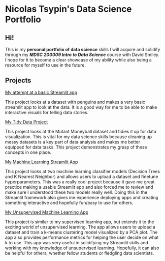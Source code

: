 # Nicolas Tsypin's Data Science Portfolio

## Hi! 

This is my **personal portfolio of data science** skills I will acquire and solidify through my ***MDSC 200009 Intro to Data Science*** course with David Smiley. I hope for it to become a clear showcase of my ability while also being a resource for myself to use in the future.

## Projects

[My attempt at a basic Streamlit app](https://github.com/nicolastsypin/TSYPIN-data-science-portfolio/tree/Portfolio-Updates/main/basic_streamlit_app)   

This project looks at a dataset with penguins and makes a very basic streamlit app to look at the data. It is a good way for me to be able to make interactive visuals for telling data stories.


[My Tidy Data Project](https://github.com/nicolastsypin/TSYPIN-data-science-portfolio/tree/main/TidyData-Project)

This project looks at the Mutant Moneyball dataset and tidies it up for data visualization. This is vital for my data science skills because cleaning up messy datasets is a key part of data analysis and makes me better equipped for data tasks. This project demonstrates my grasp of these concepts in one place. 


[My Machine Learning Streamlit App](https://github.com/nicolastsypin/TSYPIN-data-science-portfolio/tree/main/MLStreamlitApp)

This project looks at two machine learning classifier models (Decision Trees and K Nearest Neighbor) and allows users to upload a dataset and finetune hyperparameters. This was a really cool project because it gave me great practice making a usable Streamlit app and also forced me to review and make sure I understood these two models really well. Doing this in the Streamlit framework also gives me experience deploying apps and creating something interactive and hopefully fun/easy to use for others. 

[My Unsupervised Machine Learning App](https://github.com/nicolastsypin/TSYPIN-data-science-portfolio/tree/main/MLUnsupervisedApp)

This project is similar to my supervised learning app, but extends it to the exciting world of unsupervised learning. The app allows users to upload a dataset and train a k-means clustering model visualized by a PCA plot. The app also provides performance metrics for helping the user decide on what k to use. This app was very useful in solidifying my Streamlit skills and working with my knowledge of unsupervised learning. Hopefully, it can also be helpful for others, whether fellow students or fledgling data scientists. 
